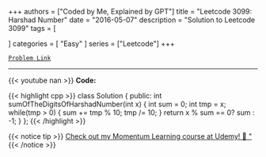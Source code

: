 
+++
authors = ["Coded by Me, Explained by GPT"]
title = "Leetcode 3099: Harshad Number"
date = "2016-05-07"
description = "Solution to Leetcode 3099"
tags = [
    
]
categories = [
    "Easy"
]
series = ["Leetcode"]
+++



[`Problem Link`](https://leetcode.com/problems/harshad-number/description/)

---
{{< youtube nan >}}
**Code:**

{{< highlight cpp >}}
class Solution {
public:
    int sumOfTheDigitsOfHarshadNumber(int x) {
        int sum = 0;
        int tmp = x;
        while(tmp > 0) {
            sum += tmp % 10;
            tmp /= 10;
        }
        return x % sum == 0? sum : -1;
    }
};
{{< /highlight >}}



{{< notice tip >}}
[Check out my Momentum Learning course at Udemy! 🚀 "](https://www.udemy.com/course/blind-75-the-data-structures-and-algorithms-essentials/)
{{< /notice >}}

